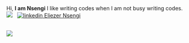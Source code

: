 <div align='left' style="border:1;">
Hi, <b>I am Nsengi</b> I like writing codes when I am not busy writing codes. <br/>
</div>
  <div>
    <img src="https://www.codewars.com/users/iAmNsengi/badges/large"/> &nbsp;
    <a href="https://www.linkedin.com/in/eliezer-nsengi-6530b0285" rel="nofollow noreferrer">
    <img src="https://i.sstatic.net/gVE0j.png" alt="linkedin"> Eliezer Nsengi
  </a>
  </div> 
  <br/>
  
![](https://quotes-github-readme.vercel.app/api?type=horizontal&theme=radical)

<img src="https://komarev.com/ghpvc/?username=iAmNsengi&style=flat-square&color=blue" alt=""/>
